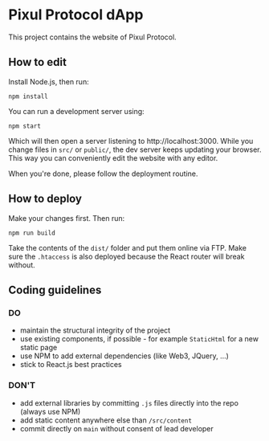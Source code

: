 # Pixul Protocol dApp

This project contains the website of Pixul Protocol.

## How to edit

Install Node.js, then run:

    npm install

You can run a development server using:

    npm start

Which will then open a server listening to http://localhost:3000.
While you change files in `src/` or `public/`, the dev server keeps updating your browser.
This way you can conveniently edit the website with any editor.

When you're done, please follow the deployment routine.

## How to deploy

Make your changes first. Then run:

    npm run build

Take the contents of the `dist/` folder and put them online via FTP.
Make sure the `.htaccess` is also deployed because the React router will break without.

## Coding guidelines

### DO

- maintain the structural integrity of the project
- use existing components, if possible - for example `StaticHtml` for a new static page
- use NPM to add external dependencies (like Web3, JQuery, ...)
- stick to React.js best practices

### DON'T

- add external libraries by committing `.js` files directly into the repo (always use NPM)
- add static content anywhere else than `/src/content`
- commit directly on `main` without consent of lead developer
